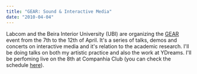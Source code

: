 ```yaml
---
title: "GEAR: Sound & Interactive Media"
date: "2010-04-04"
---
```

Labcom and the Beira Interior University (UBI) are organizing the [GEAR](http://www.gear-up.info/ "GEAR") event from the 7th to the 12th of April. It's a series of talks, demos and concerts on interactive media and it's relation to the academic research. I'll be doing talks on both my artistic practice and also the work at YDreams. I'll be perfoming live on the 8th at Companhia Club (you can check the schedule [here](http://www.gear-up.info/schedule.html "Gear Schedule")).
